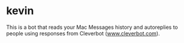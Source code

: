 # kevin
This is a bot that reads your Mac Messages history and autoreplies to people using responses from Cleverbot (www.cleverbot.com).

